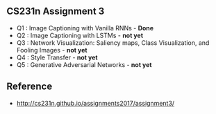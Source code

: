 ## CS231n Assignment 3
* Q1 : Image Captioning with Vanilla RNNs - **Done**
* Q2 : Image Captioning with LSTMs - **not yet**
* Q3 : Network Visualization: Saliency maps, Class Visualization, and Fooling Images - **not yet**
* Q4 : Style Transfer - **not yet**
* Q5 :  Generative Adversarial Networks - **not yet**

## Reference
* http://cs231n.github.io/assignments2017/assignment3/